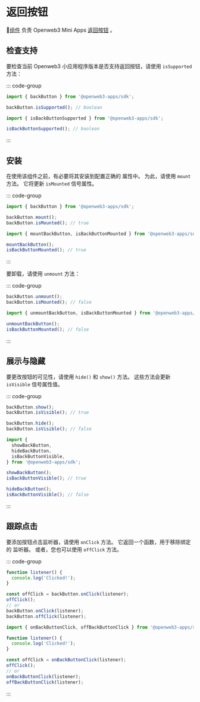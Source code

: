# 返回按钮

💠[组件](../scopes.md) 负责 Openweb3 Mini
Apps [返回按钮](../../../../platform/back-button.md) 。

## 检查支持

要检查当前 Openweb3 小应用程序版本是否支持返回按钮，请使用
`isSupported` 方法：

::: code-group

```ts [Variable]
import { backButton } from '@openweb3-apps/sdk';

backButton.isSupported(); // boolean
```

```ts [Functions]
import { isBackButtonSupported } from '@openweb3-apps/sdk';

isBackButtonSupported(); // boolean
```

:::

## 安装

在使用该组件之前，有必要将其安装到配置正确的
属性中。 为此，请使用 `mount` 方法。 它将更新 `isMounted` 信号属性。

::: code-group

```ts [Variable]
import { backButton } from '@openweb3-apps/sdk';

backButton.mount();
backButton.isMounted(); // true
```

```ts [Functions]
import { mountBackButton, isBackButtonMounted } from '@openweb3-apps/sdk';

mountBackButton();
isBackButtonMounted(); // true
```

:::

要卸载，请使用 `unmount` 方法：

::: code-group

```ts [Variable]
backButton.unmount();
backButton.isMounted(); // false
```

```ts [Functions]
import { unmountBackButton, isBackButtonMounted } from '@openweb3-apps/sdk';

unmountBackButton();
isBackButtonMounted(); // false
```

:::

## 展示与隐藏

要更改按钮的可见性，请使用 `hide()` 和 `show()` 方法。 这些方法会更新
`isVisible` 信号属性值。

::: code-group

```ts [Variable]
backButton.show();
backButton.isVisible(); // true

backButton.hide();
backButton.isVisible(); // false
```

```ts [Functions]
import {
  showBackButton,
  hideBackButton,
  isBackButtonVisible,
} from '@openweb3-apps/sdk';

showBackButton();
isBackButtonVisible(); // true

hideBackButton();
isBackButtonVisible(); // false
```

:::

## 跟踪点击

要添加按钮点击监听器，请使用 `onClick` 方法。 它返回一个函数，用于移除绑定的
监听器。 或者，您也可以使用 `offClick` 方法。

::: code-group

```ts [Variable]
function listener() {
  console.log('Clicked!');
}

const offClick = backButton.onClick(listener);
offClick();
// or
backButton.onClick(listener);
backButton.offClick(listener);
```

```ts [Functions]
import { onBackButtonClick, offBackButtonClick } from '@openweb3-apps/sdk';

function listener() {
  console.log('Clicked!');
}

const offClick = onBackButtonClick(listener);
offClick();
// or
onBackButtonClick(listener);
offBackButtonClick(listener);
```

:::
